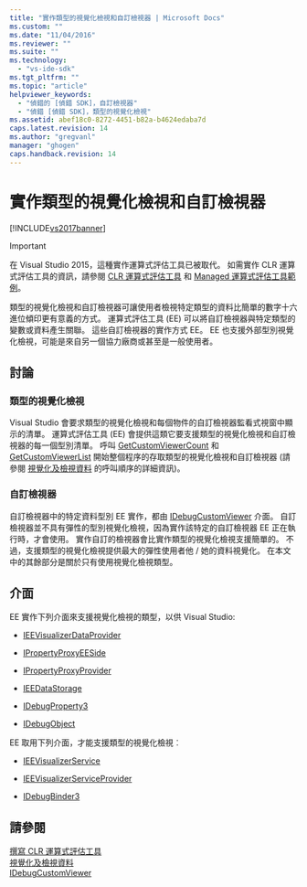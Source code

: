 ```yaml
---
title: "實作類型的視覺化檢視和自訂檢視器 | Microsoft Docs"
ms.custom: ""
ms.date: "11/04/2016"
ms.reviewer: ""
ms.suite: ""
ms.technology: 
  - "vs-ide-sdk"
ms.tgt_pltfrm: ""
ms.topic: "article"
helpviewer_keywords: 
  - "偵錯的 [偵錯 SDK]，自訂檢視器"
  - "偵錯 [偵錯 SDK]，類型的視覺化檢視"
ms.assetid: abef18c0-8272-4451-b82a-b4624edaba7d
caps.latest.revision: 14
ms.author: "gregvanl"
manager: "ghogen"
caps.handback.revision: 14
---
```

# 實作類型的視覺化檢視和自訂檢視器
[!INCLUDE[vs2017banner](../../code-quality/includes/vs2017banner.md)]

> [!IMPORTANT]
>  在 Visual Studio 2015，這種實作運算式評估工具已被取代。 如需實作 CLR 運算式評估工具的資訊，請參閱 [CLR 運算式評估工具](https://github.com/Microsoft/ConcordExtensibilitySamples/wiki/CLR-Expression-Evaluators) 和 [Managed 運算式評估工具範例](https://github.com/Microsoft/ConcordExtensibilitySamples/wiki/Managed-Expression-Evaluator-Sample)。  
  
 類型的視覺化檢視和自訂檢視器可讓使用者檢視特定類型的資料比簡單的數字十六進位傾印更有意義的方式。 運算式評估工具 \(EE\) 可以將自訂檢視器與特定類型的變數或資料產生關聯。 這些自訂檢視器的實作方式 EE。 EE 也支援外部型別視覺化檢視，可能是來自另一個協力廠商或甚至是一般使用者。  
  
## 討論  
  
### 類型的視覺化檢視  
 Visual Studio 會要求類型的視覺化檢視和每個物件的自訂檢視器監看式視窗中顯示的清單。 運算式評估工具 \(EE\) 會提供這類它要支援類型的視覺化檢視和自訂檢視器的每一個型別清單。 呼叫 [GetCustomViewerCount](../Topic/IDebugProperty3::GetCustomViewerCount.md) 和 [GetCustomViewerList](../../extensibility/debugger/reference/idebugproperty3-getcustomviewerlist.md) 開始整個程序的存取類型的視覺化檢視和自訂檢視器 \(請參閱 [視覺化及檢視資料](../../extensibility/debugger/visualizing-and-viewing-data.md) 的呼叫順序的詳細資訊\)。  
  
### 自訂檢視器  
 自訂檢視器中的特定資料型別 EE 實作，都由 [IDebugCustomViewer](../../extensibility/debugger/reference/idebugcustomviewer.md) 介面。 自訂檢視器並不具有彈性的型別視覺化檢視，因為實作該特定的自訂檢視器 EE 正在執行時，才會使用。 實作自訂的檢視器會比實作類型的視覺化檢視支援簡單的。 不過，支援類型的視覺化檢視提供最大的彈性使用者他 \/ 她的資料視覺化。 在本文中的其餘部分是關於只有使用視覺化檢視類型。  
  
## 介面  
 EE 實作下列介面來支援視覺化檢視的類型，以供 Visual Studio:  
  
-   [IEEVisualizerDataProvider](../../extensibility/debugger/reference/ieevisualizerdataprovider.md)  
  
-   [IPropertyProxyEESide](../../extensibility/debugger/reference/ipropertyproxyeeside.md)  
  
-   [IPropertyProxyProvider](../../extensibility/debugger/reference/ipropertyproxyprovider.md)  
  
-   [IEEDataStorage](../../extensibility/debugger/reference/ieedatastorage.md)  
  
-   [IDebugProperty3](../../extensibility/debugger/reference/idebugproperty3.md)  
  
-   [IDebugObject](../../extensibility/debugger/reference/idebugobject.md)  
  
 EE 取用下列介面，才能支援類型的視覺化檢視︰  
  
-   [IEEVisualizerService](../../extensibility/debugger/reference/ieevisualizerservice.md)  
  
-   [IEEVisualizerServiceProvider](../../extensibility/debugger/reference/ieevisualizerserviceprovider.md)  
  
-   [IDebugBinder3](../../extensibility/debugger/reference/idebugbinder3.md)  
  
## 請參閱  
 [撰寫 CLR 運算式評估工具](../../extensibility/debugger/writing-a-common-language-runtime-expression-evaluator.md)   
 [視覺化及檢視資料](../../extensibility/debugger/visualizing-and-viewing-data.md)   
 [IDebugCustomViewer](../../extensibility/debugger/reference/idebugcustomviewer.md)